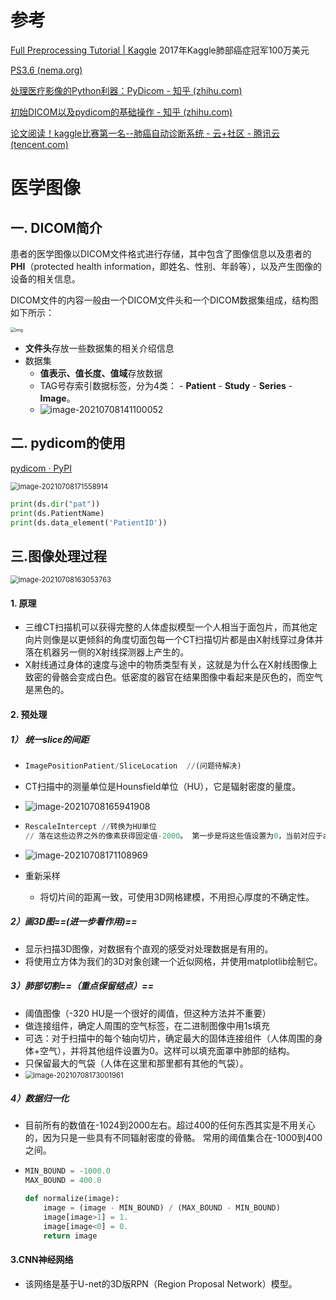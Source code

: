 # 参考

[Full Preprocessing Tutorial | Kaggle](https://www.kaggle.com/akh64bit/full-preprocessing-tutorial)   2017年Kaggle肺部癌症冠军100万美元

[PS3.6 (nema.org)](http://dicom.nema.org/medical/dicom/current/output/pdf/part06.pdf)

[处理医疗影像的Python利器：PyDicom - 知乎 (zhihu.com)](https://zhuanlan.zhihu.com/p/59413289)

[初始DICOM以及pydicom的基础操作 - 知乎 (zhihu.com)](https://zhuanlan.zhihu.com/p/154181400)

[论文阅读！kaggle比赛第一名--肺癌自动诊断系统 - 云+社区 - 腾讯云 (tencent.com)](https://cloud.tencent.com/developer/article/1161012)

# 医学图像

## 一. DICOM简介

患者的医学图像以DICOM文件格式进行存储，其中包含了图像信息以及患者的**PHI**（protected health information，即姓名、性别、年龄等），以及产生图像的设备的相关信息。

DICOM文件的内容一般由一个DICOM文件头和一个DICOM数据集组成，结构图如下所示：

<img src="https://tuchuang-1306197151.cos.ap-shanghai.myqcloud.com/typora本地图床/v2-dee6ada3ba82f829298a6a1e52563489_720w.jpg" alt="img" style="zoom:50%;" />

* **文件头**存放一些数据集的相关介绍信息
* 数据集
  * **值表示、值长度、值域**存放数据
  * TAG号存索引数据标签，分为4类： - **Patient** - **Study** - **Series** - **Image**。
  * ![image-20210708141100052](https://tuchuang-1306197151.cos.ap-shanghai.myqcloud.com/typora本地图床/image-20210708141100052.png)

## 二. pydicom的使用

[pydicom · PyPI](https://pypi.org/project/pydicom/)

<img src="https://tuchuang-1306197151.cos.ap-shanghai.myqcloud.com/typora本地图床/image-20210708171558914.png" alt="image-20210708171558914" style="zoom:80%;" />

```python
print(ds.dir("pat"))
print(ds.PatientName)
print(ds.data_element('PatientID'))
```

## 三.图像处理过程

<img src="https://tuchuang-1306197151.cos.ap-shanghai.myqcloud.com/typora本地图床/image-20210708163053763.png" alt="image-20210708163053763" style="zoom:80%;" />

#### 1. 原理

* 三维CT扫描机可以获得完整的人体虚拟模型一个人相当于面包片，而其他定向片则像是以更倾斜的角度切面包每一个CT扫描切片都是由X射线穿过身体并落在机器另一侧的X射线探测器上产生的。
* X射线通过身体的速度与途中的物质类型有关，这就是为什么在X射线图像上致密的骨骼会变成白色。低密度的器官在结果图像中看起来是灰色的，而空气是黑色的。

#### 2. 预处理

##### 1） 统一slice的间距

* ```python
  ImagePositionPatient/SliceLocation  //(问题待解决)
  ```

* CT扫描中的测量单位是Hounsfield单位（HU），它是辐射密度的量度。

* ![image-20210708165941908](https://tuchuang-1306197151.cos.ap-shanghai.myqcloud.com/typora本地图床/image-20210708165941908.png)

* ```python
  RescaleIntercept //转换为HU单位
  // 落在这些边界之外的像素获得固定值-2000。 第一步是将这些值设置为0，当前对应于air。 接下来，回到HU单位，乘以重新缩放斜率并添加截距（方便地存储在扫描的元数据中！）。
  ```

* ![image-20210708171108969](https://tuchuang-1306197151.cos.ap-shanghai.myqcloud.com/typora本地图床/image-20210708171108969.png)

* 重新采样

  * 将切片间的距离一致，可使用3D网格建模，不用担心厚度的不确定性。

##### 2）画3D图==(进一步看作用)==

  * 显示扫描3D图像，对数据有个直观的感受对处理数据是有用的。
  * 将使用立方体为我们的3D对象创建一个近似网格，并使用matplotlib绘制它。
##### 3）肺部切割==（重点保留结点）==

* 阈值图像（-320 HU是一个很好的阈值，但这种方法并不重要）
* 做连接组件，确定人周围的空气标签，在二进制图像中用1s填充
* 可选：对于扫描中的每个轴向切片，确定最大的固体连接组件（人体周围的身体+空气），并将其他组件设置为0。这样可以填充面罩中肺部的结构。
* 只保留最大的气袋（人体在这里和那里都有其他的气袋）。
* <img src="https://tuchuang-1306197151.cos.ap-shanghai.myqcloud.com/typora本地图床/image-20210708173001961.png" alt="image-20210708173001961" style="zoom:80%;" />

##### 4）数据归一化

* 目前所有的数值在-1024到2000左右。超过400的任何东西其实是不用关心的，因为只是一些具有不同辐射密度的骨骼。 常用的阈值集合在-1000到400之间。

* ```Python
  MIN_BOUND = -1000.0
  MAX_BOUND = 400.0
  
  def normalize(image):
      image = (image - MIN_BOUND) / (MAX_BOUND - MIN_BOUND)
      image[image>1] = 1.
      image[image<0] = 0.
      return image
  ```
#### 3.CNN神经网络

* 该网络是基于U-net的3D版RPN（Region Proposal Network）模型。

